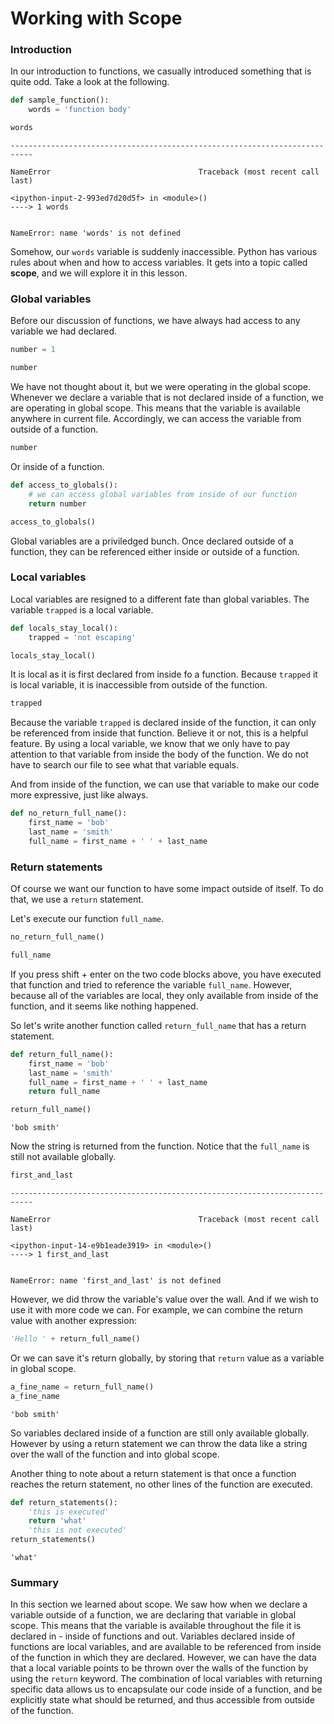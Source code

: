 
# Working with Scope

### Introduction

In our introduction to functions, we casually introduced something that is quite odd.  Take a look at the following.


```python
def sample_function(): 
    words = 'function body' 
```


```python
words
```


    ---------------------------------------------------------------------------

    NameError                                 Traceback (most recent call last)

    <ipython-input-2-993ed7d20d5f> in <module>()
    ----> 1 words
    

    NameError: name 'words' is not defined


Somehow, our `words` variable is suddenly inaccessible.  Python has various rules about when and how to access variables.  It gets into a topic called **scope**, and we will explore it in this lesson.

### Global variables

Before our discussion of functions, we have always had access to any variable we had declared.


```python
number = 1
```


```python
number
```

We have not thought about it, but we were operating in the global scope.  Whenever we declare a variable that is not declared inside of a function, we are operating in global scope.  This means that the variable is available anywhere in current file.  Accordingly, we can access the variable from outside of a function.



```python
number
```

Or inside of a function.


```python
def access_to_globals():
    # we can access global variables from inside of our function
    return number

access_to_globals()
```

Global variables are a priviledged bunch.  Once declared outside of a function, they can be referenced either inside or outside of a function.  

### Local variables

Local variables are resigned to a different fate than global variables.  The variable `trapped` is a local variable.


```python
def locals_stay_local():
    trapped = 'not escaping'
```


```python
locals_stay_local()
```

It is local as it is first declared from inside fo a function.  Because `trapped` it is local variable, it is inaccessible from outside of the function.


```python
trapped
```

Because the variable `trapped` is declared inside of the function, it can only be referenced from inside that function.  Believe it or not, this is a helpful feature.  By using a local variable, we know that we only have to pay attention to that variable from inside the body of the function.  We do not have to search our file to see what that variable equals.

And from inside of the function, we can use that variable to make our code more expressive, just like always.


```python
def no_return_full_name():
    first_name = 'bob'
    last_name = 'smith'
    full_name = first_name + ' ' + last_name
```

### Return statements

Of course we want our function to have some impact outside of itself.  To do that, we use a `return` statement.

Let's execute our function `full_name`.


```python
no_return_full_name()
```


```python
full_name
```

If you press shift + enter on the two code blocks above, you have executed that function and tried to reference the variable `full_name`. However, because all of the variables are local, they only available from inside of the function, and it seems like nothing happened.  

So let's write another function called `return_full_name` that has a return statement.


```python
def return_full_name():
    first_name = 'bob'
    last_name = 'smith'
    full_name = first_name + ' ' + last_name
    return full_name
```


```python
return_full_name()
```




    'bob smith'



Now the string is returned from the function.  Notice that the `full_name` is still not available globally.


```python
first_and_last
```


    ---------------------------------------------------------------------------

    NameError                                 Traceback (most recent call last)

    <ipython-input-14-e9b1eade3919> in <module>()
    ----> 1 first_and_last
    

    NameError: name 'first_and_last' is not defined


However, we did throw the variable's value over the wall.  And if we wish to use it with more code we can.  For example, we can combine the return value with another expression:


```python
'Hello ' + return_full_name()
```

Or we can save it's return globally, by storing that `return` value as a variable in global scope.


```python
a_fine_name = return_full_name()
a_fine_name
```




    'bob smith'



So variables declared inside of a function are still only available globally.  However by using a return statement we can throw the data like a string over the wall of the function and into global scope.  

Another thing to note about a return statement is that once a function reaches the return statement, no other lines of the function are executed.


```python
def return_statements():
    'this is executed'
    return 'what'
    'this is not executed'
return_statements()
```




    'what'



### Summary

In this section we learned about scope.  We saw how when we declare a variable outside of a function, we are declaring that variable in global scope.  This means that the variable is available throughout the file it is declared in - inside of functions and out.  Variables declared inside of functions are local variables, and are available to be referenced from inside of the function in which they are declared.  However, we can have the data that a local variable points to be thrown over the walls of the function by using the `return` keyword.  The combination of local variables with returning specific data allows us to encapsulate our code inside of a function, and be explicitly state what should be returned, and thus accessible from outside of the function.
